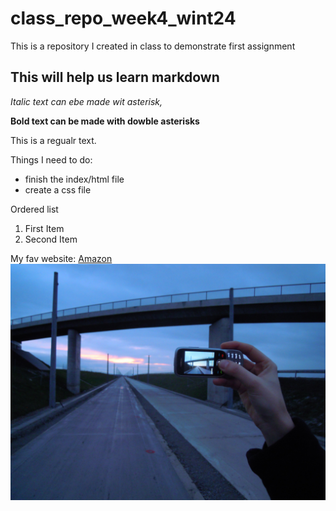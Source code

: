 # class_repo_week4_wint24
This is a repository I created in class to demonstrate first assignment

## This will help us learn markdown
*Italic text can ebe made wit asterisk,*

**Bold text can be made with dowble asterisks**

This is a regualr text.

Things I need to do:
- finish the index/html file
- create a css file

Ordered list
1. First Item
2. Second Item

My fav website: 
[Amazon](http://www.amazon.ca)
![Fender Telecaster](image/tele.png)